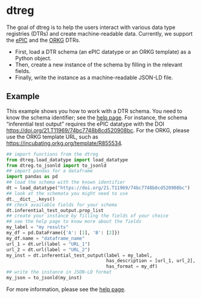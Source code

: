 # dtreg
The goal of dtreg is to help the users interact with various data type registries (DTRs) and create machine-readable data. 
Currently, we support the [ePIC](https://fc4e-t4-3.github.io/) and the [ORKG](https://orkg.org/) DTRs.
* First, load a DTR schema (an ePIC datatype or an ORKG template) as a Python object.
* Then, create a new instance of the schema by filling in the relevant fields.
* Finally, write the instance as a machine-readable JSON-LD file. 
## Example

This example shows you how to work with a DTR schema.
You need to know the schema identifier; see the [help page](https://orkg.org/help-center/article/47/reborn_articles).
For instance, the schema “inferential test output” requires the ePIC datatype with the DOI <https://doi.org/21.T11969/74bc7748b8cd520908bc>.
For the ORKG, please use the ORKG template URL, such as <https://incubating.orkg.org/template/R855534>.

```python
## import functions from the dtreg
from dtreg.load_datatype import load_datatype
from dtreg.to_jsonld import to_jsonld
## import pandas for a dataframe
import pandas as pd
## load the schema with the known identifier
dt = load_datatype("https://doi.org/21.T11969/74bc7748b8cd520908bc")
## look at the schemata you might need to use
dt.__dict__.keys() 
## check available fields for your schema
dt.inferential_test_output.prop_list 
## create your instance by filling the fields of your choice
## see the help page to know more about the fields
my_label = "my results"
my_df = pd.DataFrame({'A': [1], 'B': [2]})
my_df.name = "dataframe_name"
url_1 = dt.url(label = "URL_1")
url_2 = dt.url(label = "URL_2")
my_inst = dt.inferential_test_output(label = my_label,
                                     has_description = [url_1, url_2],
                                     has_format = my_df)
## write the instance in JSON-LD format
my_json = to_jsonld(my_inst) 
```
For more information, please see the [help page](https://orkg.org/help-center/article/47/reborn_articles).